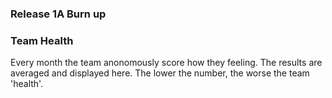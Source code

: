 ### Release 1A Burn up
<div id="chart"></div>
<script>
var chart = c3.generate({

axis: {
x: {
label: 'Sprint'
},
y: {
label: 'Work'
}


},

data: {
x: 'x',
columns: [
['x', 1, 2, 3, 4, 5, 6,7],
['done', 15.3, 15, 16, 0, 0, 0, 0],
['to do', 42.8, 40, 29, 0, 0, 0, 0],
['required', 7, 16, 21, 27, 33, 40, 47],
],

type: 'bar',
types: {
required: 'line',
},

groups: [ 
['to do','done'] ] 
},

legend: {
position: 'right'
},

bindto: '#chart'

});
</script>



### Team Health
<div id="chart1"></div>
<script>
var chart = c3.generate({

data: {
x: 'x',

columns: [
'x', '2013-01-01', '2013-01-02'],
['data1', 2.8, 3.3],
['data2', 2.8, 4.0],
['data3', 3.2, 3.5],
['data4', 3.2, 3.8],
['data5', 3.0, 4.5],
['data6', 3.0, 3.8],
['data7', 3.4, 2.8],
['data8', 3.4, 3.5],
['data9', 2.6, 3.5],
['data10', 4.0, 4.0],
['data11', 3.2, 3.8],
['data12', 3.6, 3.0]
],

axis: {
x: {
type: 'timeseries',
tick: {format: '%Y-%m-%d'
}
}
},

names: {
data1: 'I am not happy with my working environment',
data2: 'I dont know whats going on',
data3: 'I dont feel I can raise anything with the whole team',
data4: 'I dont feel my voice is being heard',
data5: 'I dont feel my work contributes to the goal',
data6: 'I dont feel supported by my team',
data7: 'I dont get enough time to tackle technical debt',
data8: 'I dont get time to improve my skills/knowledge',
data9: 'I dont know what work is next',
data10:'I dont understand the work that I am doing',
data11:'I feel like I am working on my own',
data12:'I feel like work is being pushed on me'
},

types: {
data1: 'area-spline',
data2: 'area-spline',
data3: 'area-spline',
data4: 'area-spline',
data5: 'area-spline',
data6: 'area-spline',
data7: 'area-spline',
data8: 'area-spline',
data9: 'area-spline',
data10: 'area-spline',
data11: 'area-spline',
data12: 'area-spline'
},

groups: 
[['data1', 'data2', 'data3', 'data4', 'data5', 'data6', 'data7', 'data8', 'data9','data10','data11','data12']]
},

legend: {
position: 'right'
},

bindto: '#chart1'

});
</script>
Every month the team anonomously score how they feeling. The results are averaged and displayed here. The lower the number, the worse the team 'health'.
